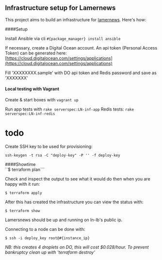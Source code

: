 ## Infrastructure setup for Lamernews

This project aims to build an infrastructure for [lamernews](https://github.com/antirez/lamernews/). Here's how:


####Setup

Install Ansible via cli
```#{package_manager} install ansible```  

If necessary, create a Digital Ocean account. An api token (Personal Access Token) can be generated here: [https://cloud.digitalocean.com/settings/applications](https://cloud.digitalocean.com/settings/applications)

Fill 'XXXXXXXX.sample' with DO api token and Redis password and save as 'XXXXXXX'

#### Local testing with Vagrant

Create & start boxes with
``vagrant up``

Run app tests with
``rake serverspec:LN-inf-app``
Redis tests:
``rake serverspec:LN-inf-redis``

# todo

Create SSH key to be used for provisioning:

```ssh-keygen -t rsa -C "deploy-key" -P '' -f deploy-key```

####Showtime  
``$ terraform plan```

Check and inspect the output to see what it would do then when you are happy with it run:

```$ terraform apply```

After this has created the infrastructure you can view the status with:

```$ terraform show```

Lamersnews should be up and running on ln-lb's public ip.

Connecting to a node can be done with:

```$ ssh -i deploy_key root@#{instance_ip}```

*NB: this creates 4 droplets on DO, this will cost $0.028/hour. To prevent bankruptcy clean up with 'terraform destroy'*
